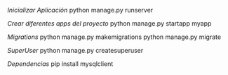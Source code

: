 *Inicializar Aplicación*
python manage.py runserver

*Crear diferentes apps del proyecto*
python manage.py startapp myapp

*Migrations*
python manage.py makemigrations
python manage.py migrate

*SuperUser*
python manage.py createsuperuser

*Dependencias*
pip install mysqlclient
